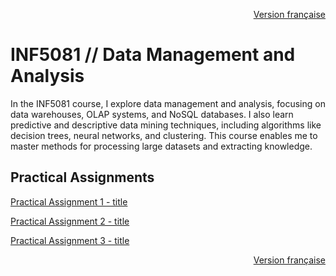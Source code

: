 <p align="right">
  <a href="./README.md">Version française</a>
</p>

# INF5081 // Data Management and Analysis

In the INF5081 course, I explore data management and analysis, focusing on data warehouses, OLAP systems, and NoSQL databases. I also learn predictive and descriptive data mining techniques, including algorithms like decision trees, neural networks, and clustering. This course enables me to master methods for processing large datasets and extracting knowledge.

## Practical Assignments
[Practical Assignment 1 - title](URL "optional title")

[Practical Assignment 2 - title](URL "optional title")

[Practical Assignment 3 - title](URL "optional title")

<p align="right">
  <a href="./README.md">Version française</a>
</p>
